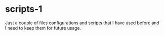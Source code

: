 # scripts-1

Just a couple of files configurations and scripts that I have used before and I need to keep them for future usage.
